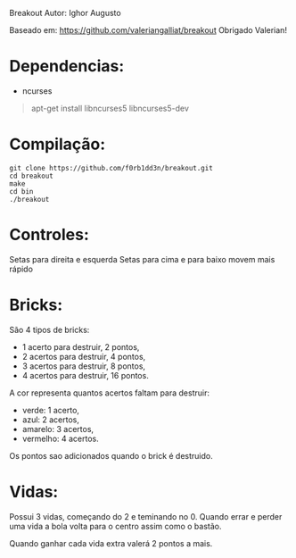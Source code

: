 Breakout
Autor: Ighor Augusto

Baseado em: https://github.com/valeriangalliat/breakout
Obrigado Valerian!

# Dependencias: 

- ncurses

> apt-get install libncurses5 libncurses5-dev

# Compilação:

    git clone https://github.com/f0rb1dd3n/breakout.git
    cd breakout
    make
    cd bin
    ./breakout

# Controles: 

Setas para direita e esquerda
Setas para cima e para baixo movem mais rápido

# Bricks:

São 4 tipos de bricks:

- 1 acerto para destruir, 2 pontos,
- 2 acertos para destruir, 4 pontos,
- 3 acertos para destruir, 8 pontos,
- 4 acertos para destruir, 16 pontos.

A cor representa quantos acertos faltam para destruir:

- verde:        1 acerto,
- azul:         2 acertos,
- amarelo:      3 acertos,
- vermelho:     4 acertos.

Os pontos sao adicionados quando o brick é destruido.

# Vidas: 

Possui 3 vidas, começando do 2 e teminando no 0.
Quando errar e perder uma vida a bola volta para o centro
assim como o bastão.

Quando ganhar cada vida extra valerá 2 pontos a mais.
